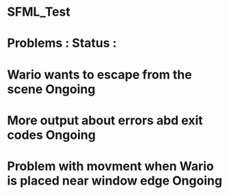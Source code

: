 # SFML_Test

# Problems :									Status :
#	Wario wants to escape from the scene						Ongoing
#	More output about errors abd exit codes						Ongoing
#	Problem with movment when Wario is placed near window edge			Ongoing

